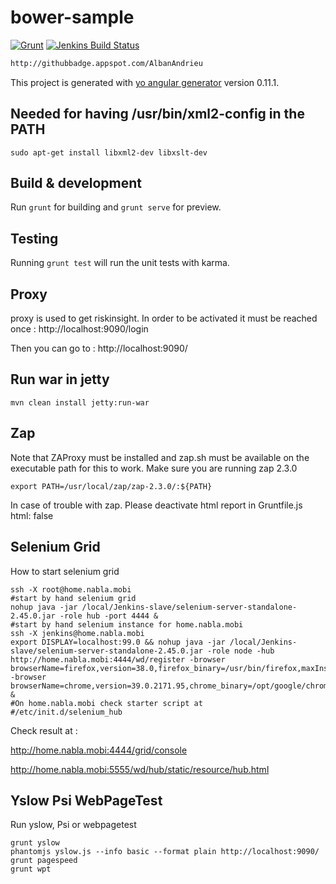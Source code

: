 # bower-sample

[![Grunt](https://cdn.gruntjs.com/builtwith.png)](http://gruntjs.com/)
[![Jenkins Build Status](http://home.nabla.mobi:8380/jenkins/job/nabla-servers-bower-sample-nightly/badge/icon)](http://home.nabla.mobi:8380/jenkins/job/nabla-servers-bower-sample-nightly)

```html
http://githubbadge.appspot.com/AlbanAndrieu
```

This project is generated with [yo angular generator](https://github.com/yeoman/generator-angular)
version 0.11.1.

## Needed for having /usr/bin/xml2-config in the PATH

```
sudo apt-get install libxml2-dev libxslt-dev
```

## Build & development

Run `grunt` for building and `grunt serve` for preview.

## Testing

Running `grunt test` will run the unit tests with karma.

## Proxy

proxy is used to get riskinsight.
In order to be activated it must be reached once : http://localhost:9090/login

Then you can go to : http://localhost:9090/

## Run war in jetty

```
mvn clean install jetty:run-war
```

## Zap

Note that ZAProxy must be installed and zap.sh must be available on the executable path for this to work.
Make sure you are running zap 2.3.0

```
export PATH=/usr/local/zap/zap-2.3.0/:${PATH}
```

In case of trouble with zap.
Please deactivate html report in Gruntfile.js
html: false

## Selenium Grid

How to start selenium grid

```
ssh -X root@home.nabla.mobi
#start by hand selenium grid
nohup java -jar /local/Jenkins-slave/selenium-server-standalone-2.45.0.jar -role hub -port 4444 &
#start by hand selenium instance for home.nabla.mobi
ssh -X jenkins@home.nabla.mobi
export DISPLAY=localhost:99.0 && nohup java -jar /local/Jenkins-slave/selenium-server-standalone-2.45.0.jar -role node -hub http://home.nabla.mobi:4444/wd/register -browser browserName=firefox,version=38.0,firefox_binary=/usr/bin/firefox,maxInstances=1,platform=LINUX -browser browserName=chrome,version=39.0.2171.95,chrome_binary=/opt/google/chrome/chrome,maxInstances=1,platform=LINUX &
#On home.nabla.mobi check starter script at
#/etc/init.d/selenium_hub
```

Check result at :

http://home.nabla.mobi:4444/grid/console

http://home.nabla.mobi:5555/wd/hub/static/resource/hub.html

## Yslow Psi WebPageTest

Run yslow, Psi or webpagetest

```
grunt yslow
phantomjs yslow.js --info basic --format plain http://localhost:9090/
grunt pagespeed
grunt wpt
```
